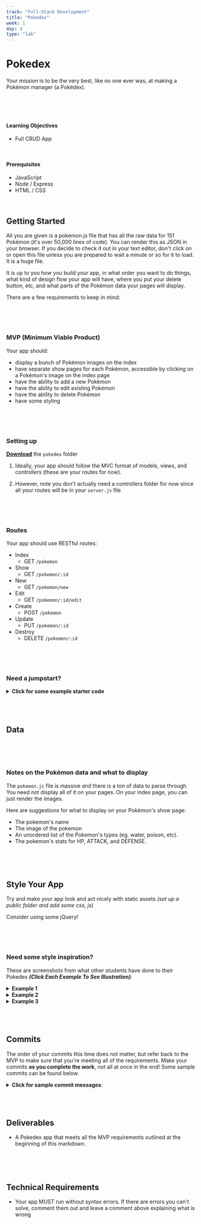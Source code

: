 ```yaml
---
track: "Full-Stack Development"
title: "Pokedex"
week: 1
day: 4
type: "lab"
---
```


# Pokedex

Your mission is to be the very best, like no one ever was, at making a Pokémon manager (a Pokédex).

<br>
<br>
<br>

#### Learning Objectives

- Full CRUD App

<br>

#### Prerequisites

- JavaScript
- Node / Express
- HTML / CSS

<br>

## Getting Started

All you are given is a pokemon.js file that has all the raw data for 151 Pokémon (it's over 50,000 lines of code). You can render this as JSON in your browser. If you decide to check it out in your text editor, don't click on or open this file unless you are prepared to wait a minute or so for it to load. It is a huge file.

It is up to you how you build your app, in what order you want to do things, what kind of design flow your app will have, where you put your delete button, etc, and what parts of the Pokémon data your pages will display.

There are a few requirements to keep in mind:

<br>
<br>
<br>

### MVP (Minimum Viable Product)

Your app should:

- display a bunch of Pokémon images on the index
- have separate show pages for each Pokémon, accessible by clicking on a Pokémon's image on the index page
- have the ability to add a new Pokémon
- have the ability to edit existing Pokémon
- have the ability to delete Pokémon
- have some styling

<br>
<br>
<br>

### Setting up

<strong><a href="/downloads/backend_fundamentals/pokedex.zip" download>Download</a></strong> the `pokedex` folder

1. Ideally, your app should follow the MVC format of models, views, and controllers (these are your routes for now).

1. However, note you don't actually need a controllers folder for now since all your routes will be in your `server.js` file

<br>
<br>
<br>

### Routes

Your app should use RESTful routes:

- Index
  - GET `/pokemon`<br>
- Show
  - GET `/pokemon/:id`<br>
- New
  - GET `/pokemon/new`<br>
- Edit
  - GET `/pokemon/:id/edit`<br>
- Create
  - POST `/pokemon`<br>
- Update
  - PUT `/pokemon/:id`<br>
- Destroy
  - DELETE `/pokemon/:id`<br>

<br>
<br>
<br>

### Need a jumpstart?

<details><summary><strong>Click for some example starter code</strong></summary>
<pre>
const express = require('express');
const app = express();

const Pokemon = require('../models/pokemon.js');

// INDEX
app.get('/', (req, res) => {
res.render('index.ejs', { data: Pokemon });
});

// SHOW
app.get('/:id', (req, res) => {
res.render('show.ejs', { data: Pokemon[req.params.id] });
});

</pre>
</details>

<br>
<br>
<br>

## Data

<br>
<br>
<br>

### Notes on the Pokémon data and what to display

The `pokemon.js` file is massive and there is a ton of data to parse through. You need not display all of it on your pages. On your index page, you can just render the images.

Here are suggestions for what to display on your Pokémon's show page:

- The pokemon's name
- The image of the pokemon
- An unordered list of the Pokemon's types (eg. water, poison, etc).
- The pokemon's stats for HP, ATTACK, and DEFENSE.

<br>
<br>
<br>

## Style Your App

Try and make your app look and act nicely with static assets _(set up a public folder and add some css, js)_

Consider using some jQuery!

<br>
<br>
<br>

### Need some style inspiration?

These are screenshots from what other students have done to their Pokedex **_(Click Each Example To See Illustration)_**:

<details>
<summary><strong>Example 1</strong></summary>


![](https://imgur.com/MZ361IP.png)

![](https://imgur.com/65HTgw1.png)

</details>

<details>
<summary><strong>Example 2</strong></summary>

![](https://imgur.com/XsaaJ2x.png)

![](https://imgur.com/zppz3ev.png)

</details>

<details>
<summary><strong>Example 3</strong></summary>

![](https://imgur.com/ZRFfwgR.png)

![](https://imgur.com/gEOi0KX.png)

</details>

<br>
<br>
<br>

## Commits

The order of your commits this time does not matter, but refer back to the MVP to make sure that you're meeting all of the requirements. Make your commits **as you complete the work**, not all at once in the end! Some sample commits can be found below.

<details><summary><strong>Click for sample commit messages</strong>:</summary>

<br>
<br>

"Server is working and displays a plain index page"

<br>
<br>

"Displays a bunch of Pokémon images on the index".

<br>
<br>

"Has separate show pages for each Pokémon".

<br>
<br>

"Has the ability to add a new Pokémon".

<br>
<br>

"Has the ability to edit existing Pokémon".

<br>
<br>

"Has the ability to delete Pokémon".

<br>
<br>

"The app uses RESTful routing, all seven RESTful routes".

<br>
<br>

"View templates are complete".

<br>
<br>

"Static assets included (CSS) and styled app".

</details>

<br>
<br>
<br>

## Deliverables

- A Pokedex app that meets all the MVP requirements outlined at the beginning of this markdown.

<br>
<br>
<br>

## Technical Requirements

- Your app MUST run without syntax errors. If there are errors you can't solve, comment them out and leave a comment above explaining what is wrong
